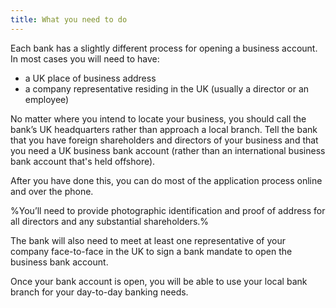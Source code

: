 ```yaml
---
title: What you need to do
---
```

Each bank has a slightly different process for opening a business account. In most cases you will need to have:
- a UK place of business address 
- a company representative residing in the UK (usually a director or an employee)
 
No matter where you intend to locate your business, you should call the bank’s UK headquarters rather than approach a local branch. Tell the bank that you have foreign shareholders and directors of your business and that you need a UK business bank account (rather than an international business bank account that's held offshore).
 
After you have done this, you can do most of the application process online and over the phone. 

%You’ll need to provide photographic identification and proof of address for all directors and any substantial shareholders.%


The bank will also need to meet at least one representative of your company face-to-face in the UK to sign a bank mandate to open the business bank account. 


Once your bank account is open, you will be able to use your local bank branch for your day-to-day banking needs.


